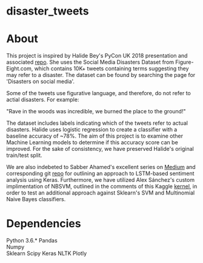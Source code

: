 # disaster_tweets




About
=====
This project is inspired by Halide Bey's PyCon UK 2018 presentation and associated [repo](https://github.com/halidebey/PyCon2018/blob/master/analysis.py). She uses the Social Media Disasters Dataset from Figure-Eight.com, which contains 10K+ tweets containing terms suggesting they may refer to a disaster. The dataset can be found by searching the page for 'Disasters on social media'. 
  
Some of the tweets use figurative language, and therefore, do not refer to actial disasters. For example:
  
  "Rave in the woods was incredible, we burned the place to the ground!"
  
The dataset includes labels indicating which of the tweets refer to actual disasters. Halide uses logistic regression to create a classifier with a baseline accuracy of ~78%. The aim of this project is to examine other Machine Learning models to determine if this accuracy score can be improved. For the sake of consistency, we have preserved Halide's original train/test split. 
  
We are also indebeted to Sabber Ahamed's excellent series on [Medium](https://medium.com/@sabber/classifying-yelp-review-comments-using-lstm-and-word-embeddings-part-1-eb2275e4066b) and corresponding git [repo](https://github.com/msahamed/yelp_comments_classification_nlp) for outlining an approach to LSTM-based sentiment analysis using Keras. Furthermore, we have utilized Alex Sánchez's custom implimentation of NBSVM, outlined in the comments of this Kaggle [kernel](https://www.kaggle.com/jhoward/nb-svm-strong-linear-baseline), in order to test an additional approach against Sklearn's SVM and Multinomial Naive Bayes classifiers.


Dependencies
============
Python 3.6.* 
Pandas  
Numpy  
Sklearn 
Scipy
Keras
NLTK
Plotly
